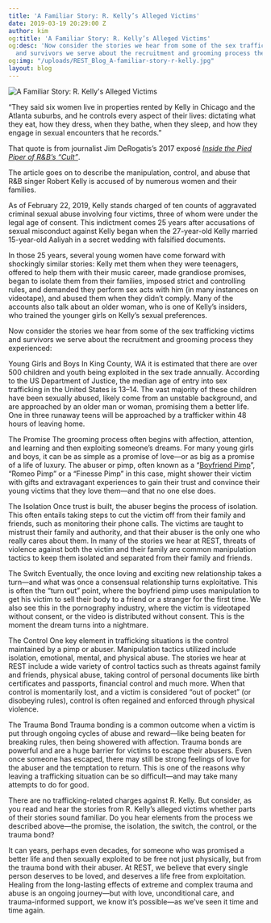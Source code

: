 ```yaml
---
title: 'A Familiar Story: R. Kelly’s Alleged Victims'
date: 2019-03-19 20:29:00 Z
author: kim
og:title: 'A Familiar Story: R. Kelly’s Alleged Victims'
og:desc: 'Now consider the stories we hear from some of the sex trafficking victims
  and survivors we serve about the recruitment and grooming process they experienced:'
og:img: "/uploads/REST_Blog_A-familiar-story-r-kelly.jpg"
layout: blog
---
```


![A Familiar Story: R. Kelly's Alleged Victims](/uploads/REST_Blog_A-familiar-story-r-kelly-800.jpg)

“They said six women live in properties rented by Kelly in Chicago and the Atlanta suburbs, and he controls every aspect of their lives: dictating what they eat, how they dress, when they bathe, when they sleep, and how they engage in sexual encounters that he records.”

That quote is from journalist Jim DeRogatis’s 2017 exposé *[Inside the Pied Piper of R&B’s “Cult”](https://www.buzzfeednews.com/article/jimderogatis/parents-told-police-r-kelly-is-keeping-women-in-a-cult)*.

The article goes on to describe the manipulation, control, and abuse that R&B singer Robert Kelly is accused of by numerous women and their families.

As of February 22, 2019, Kelly stands charged of ten counts of aggravated criminal sexual abuse involving four victims, three of whom were under the legal age of consent. This indictment comes 25 years after accusations of sexual misconduct against Kelly began when the 27-year-old Kelly married 15-year-old Aaliyah in a secret wedding with falsified documents. 

In those 25 years, several young women have come forward with shockingly similar stories: Kelly met them when they were teenagers, offered to help them with their music career, made grandiose promises, began to isolate them from their families, imposed strict and controlling rules, and demanded they perform sex acts with him (in many instances on videotape), and abused them when they didn’t comply. Many of the accounts also talk about an older woman, who is one of Kelly’s insiders, who trained the younger girls on Kelly’s sexual preferences. 

Now consider the stories we hear from some of the sex trafficking victims and survivors we serve about the recruitment and grooming process they experienced:

Young Girls and Boys
In King County, WA it is estimated that there are over 500 children and youth being exploited in the sex trade annually. According to the US Department of Justice, the median age of entry into sex trafficking in the United States is 13–14. The vast majority of these children have been sexually abused, likely come from an unstable background, and are approached by an older man or woman, promising them a better life. One in three runaway teens will be approached by a trafficker within 48 hours of leaving home. 

The Promise
The grooming process often begins with affection, attention, and learning and then exploiting someone’s dreams. For many young girls and boys, it can be as simple as a promise of love—or as big as a promise of a life of luxury. The abuser or pimp, often known as a “[Boyfriend Pimp](https://iwantrest.com/blog/how-traffickers-exploit-people-for-sex/)”, “Romeo Pimp” or a “Finesse Pimp” in this case, might shower their victim with gifts and extravagant experiences to gain their trust and convince their young victims that they love them—and that no one else does. 

The Isolation
Once trust is built, the abuser begins the process of isolation. This often entails taking steps to cut the victim off from their family and friends, such as monitoring their phone calls. The victims are taught to mistrust their family and authority, and that their abuser is the only one who really cares about them. In many of the stories we hear at REST, threats of violence against both the victim and their family are common manipulation tactics to keep them isolated and separated from their family and friends. 

The Switch
Eventually, the once loving and exciting new relationship takes a turn—and what was once a consensual relationship turns exploitative. This is often the “turn out” point, where the boyfriend pimp uses manipulation to get his victim to sell their body to a friend or a stranger for the first time. We also see this in the pornography industry, where the victim is videotaped without consent, or the video is distributed without consent. This is the moment the dream turns into a nightmare. 

The Control
One key element in trafficking situations is the control maintained by a pimp or abuser. Manipulation tactics utilized include isolation, emotional, mental, and physical abuse. The stories we hear at REST include a wide variety of control tactics such as threats against family and friends, physical abuse, taking control of personal documents like birth certificates and passports, financial control and much more. When that control is momentarily lost, and a victim is considered “out of pocket” (or disobeying rules), control is often regained and enforced through physical violence.

The Trauma Bond
Trauma bonding is a common outcome when a victim is put through ongoing cycles of abuse and reward—like being beaten for breaking rules, then being showered with affection. Trauma bonds are powerful and are a huge barrier for victims to escape their abusers. Even once someone has escaped, there may still be strong feelings of love for the abuser and the temptation to return. This is one of the reasons why leaving a trafficking situation can be so difficult—and may take many attempts to do for good. 

There are no trafficking-related charges against R. Kelly. But consider, as you read and hear the stories from R. Kelly’s alleged victims whether parts of their stories sound familiar. Do you hear elements from the process we described above—the promise, the isolation, the switch, the control, or the trauma bond?  

It can years, perhaps even decades, for someone who was promised a better life and then sexually exploited to be free not just physically, but from the trauma bond with their abuser. At REST, we believe that every single person deserves to be loved, and deserves a life free from exploitation. Healing from the long-lasting effects of extreme and complex trauma and abuse is an ongoing journey—but with love, unconditional care, and trauma-informed support, we know it’s possible—as we’ve seen it time and time again.
